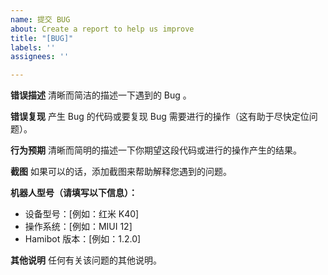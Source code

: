 ```yaml
---
name: 提交 BUG
about: Create a report to help us improve
title: "[BUG]"
labels: ''
assignees: ''

---
```


**错误描述**
清晰而简洁的描述一下遇到的 Bug 。

**错误复现**
产生 Bug 的代码或要复现 Bug 需要进行的操作（这有助于尽快定位问题）。

**行为预期**
清晰而简明的描述一下你期望这段代码或进行的操作产生的结果。

**截图**
如果可以的话，添加截图来帮助解释您遇到的问题。

**机器人型号（请填写以下信息）：**
 - 设备型号：[例如：红米 K40]
 - 操作系统：[例如：MIUI 12]
 - Hamibot 版本：[例如：1.2.0]

**其他说明**
任何有关该问题的其他说明。
